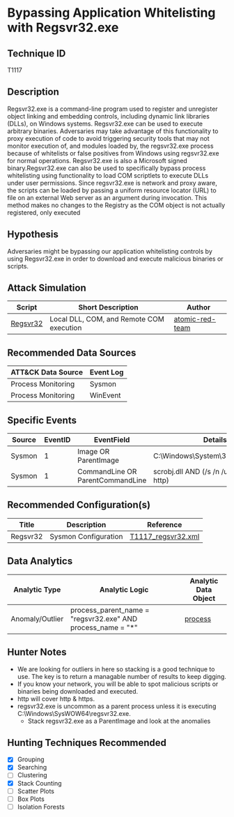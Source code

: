 # Bypassing Application Whitelisting with Regsvr32.exe
## Technique ID
T1117


## Description
Regsvr32.exe is a command-line program used to register and unregister object linking and embedding controls, including dynamic link libraries (DLLs), on Windows systems. Regsvr32.exe can be used to execute arbitrary binaries. Adversaries may take advantage of this functionality to proxy execution of code to avoid triggering security tools that may not monitor execution of, and modules loaded by, the regsvr32.exe process because of whitelists or false positives from Windows using regsvr32.exe for normal operations. Regsvr32.exe is also a Microsoft signed binary.Regsvr32.exe can also be used to specifically bypass process whitelisting using functionality to load COM scriptlets to execute DLLs under user permissions. Since regsvr32.exe is network and proxy aware, the scripts can be loaded by passing a uniform resource locator (URL) to file on an external Web server as an argument during invocation. This method makes no changes to the Registry as the COM object is not actually registered, only executed


## Hypothesis
Adversaries might be bypassing our application whitelisting controls by using Regsvr32.exe in order to download and execute malicious binaries or scripts.

## Attack Simulation

| Script  | Short Description | Author | 
|---------|---------|---------|
| [Regsvr32](https://github.com/redcanaryco/atomic-red-team/blob/a0bda9537a3486c3a0fa826419772ebcfb8cc619/atomics/T1117/T1117.md)| Local DLL, COM, and Remote COM execution|[atomic-red-team](https://github.com/redcanaryco/atomic-red-team/blob/a0bda9537a3486c3a0fa826419772ebcfb8cc619/atomics/T1117/T1117.md) |



## Recommended Data Sources

| ATT&CK Data Source | Event Log |
|---------|---------|
|Process Monitoring|Sysmon|
|Process Monitoring |WinEvent | 



## Specific Events

| Source | EventID | EventField | Details | Reference | 
|--------|---------|-------|---------|-----------| 
| Sysmon | 1 | Image OR ParentImage| C:\Windows\System\32\regsvr32.exe | [Cyb3rWard0g](https://twitter.com/Cyb3rWard0g), [Keshia LeVan](https://www.redcanary.com/blog/whitelist-evasion-example-threat-detection-723) |
| Sysmon | 1 | CommandLine OR ParentCommandLine | scrobj.dll AND (/s /n /u /i OR /i OR http) | [Cyb3rWard0g](https://twitter.com/Cyb3rWard0g), [Keshia LeVan](https://www.redcanary.com/blog/whitelist-evasion-example-threat-detection-723) |



## Recommended Configuration(s)
| Title | Description | Reference|
|---------|---------|---------|
| Regsvr32 | Sysmon Configuration | [T1117_regsvr32.xml](https://github.com/Cyb3rWard0g/ThreatHunter-Playbook/blob/master/attack_matrix/windows/sysmon_configs/T1117_regsvr32.xml)


## Data Analytics 

| Analytic Type  | Analytic Logic | Analytic Data Object |
|--------|---------|---------|
|Anomaly/Outlier |  process\_parent\_name = "regsvr32.exe" AND process\_name = "*" | [process](https://github.com/bfuzzy/OSSEM/blob/master/detection_data_model/data_objects/process.md) | 


## Hunter Notes
* We are looking for outliers in here so stacking is a good technique to use. The key is to return a managable number of results to keep digging.
* If you know your network, you will be able to spot malicious scripts or binaries being downloaded and executed.
* http will cover http & https.
* regsvr32.exe is uncommon as a parent process unless it is executing C:\Windows\SysWOW64\regsvr32.exe.
  * Stack regsvr32.exe as a ParentImage and look at the anomalies


## Hunting Techniques Recommended

- [x] Grouping
- [x] Searching
- [ ] Clustering
- [X] Stack Counting
- [ ] Scatter Plots
- [ ] Box Plots
- [ ] Isolation Forests
